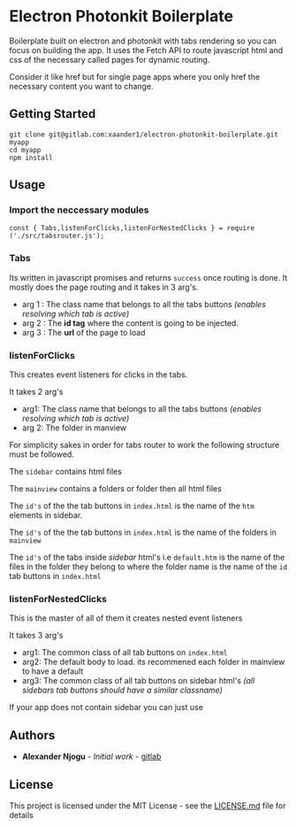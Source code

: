 # Electron Photonkit Boilerplate
Boilerplate built on electron and photonkit with tabs rendering so you can focus on building the app. It uses the Fetch API to route javascript html and css of the necessary called pages for dynamic routing.

Consider it like href but for single page apps where you only href the necessary content you want to change.
## Getting Started
```
git clone git@gitlab.com:xaander1/electron-photonkit-boilerplate.git myapp
cd myapp
npm install
```
## Usage

### Import the neccessary modules
```
const { Tabs,listenForClicks,listenForNestedClicks } = require ('./src/tabsrouter.js');

```

### Tabs
Its written in javascript promises and returns `success` once routing is done.
It mostly does the page routing and it takes in 3 arg's.
* arg 1 : The class name that belongs to all the tabs buttons *(enables resolving which tab is active)*
* arg 2 : The **id tag** where the content is going to be injected.
* arg 3 : The **url** of the page to load

### listenForClicks

This creates event listeners for clicks in the tabs.


It takes 2 arg's

* arg1:  The class name that belongs to all the tabs buttons *(enables resolving which tab is active)*
* arg 2: The folder in manview

For simplicity sakes in order for tabs router to work the following structure must be followed.

The `sidebar` contains html files

The `mainview` contains a folders or folder then all html files

The `id's` of the the tab buttons in `index.html` is the name of the `htm` elements in sidebar.

The `id's` of the the tab buttons in `index.html` is the name of the folders in `mainview`

The  `id's` of the tabs inside *sidebar* html's i.e `default.htm` is the name of the files in the folder they belong to where the folder name is the name of the `id` tab buttons in `index.html`   

### listenForNestedClicks
This is the master of all of them it creates nested event listeners

It takes 3 arg's

* arg1: The common class of all tab buttons on `index.html`
* arg2: The default body to load. its recommened each folder in mainview to have a default
* arg3: The common class of all tab buttons on sidebar html's *(all sidebars tab buttons should have a similar classname)*


 If your app does not contain sidebar you can just use



## Authors

* **Alexander Njogu** - *Initial work* - [gitlab](https://gitlab.com/xaander1)

## License

This project is licensed under the MIT License - see the [LICENSE.md](LICENSE.md) file for details
